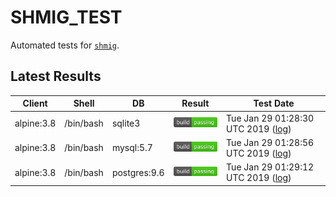 SHMIG_TEST
=================

Automated tests for [`shmig`](https://github.com/mbucc/shmig/blob/master/shmig).


Latest Results
-----------------

| Client | Shell | DB  | Result | Test Date |
| ------ | ----- | --- | ------ | --------- |
| alpine:3.8 | /bin/bash | sqlite3 | ![](https://raw.githubusercontent.com/mbucc/shmig_test/master/badges/alpine-3.8-bash-sqlite3.png?1548725310) | Tue Jan 29 01:28:30 UTC 2019 ([log](https://raw.githubusercontent.com/mbucc/shmig_test/master/logs/alpine-3.8-bash-sqlite3.out?1548725310)) |
| alpine:3.8 | /bin/bash | mysql:5.7 | ![](https://raw.githubusercontent.com/mbucc/shmig_test/master/badges/alpine-3.8-bash-mysql-5.7.png?1548725336) | Tue Jan 29 01:28:56 UTC 2019 ([log](https://raw.githubusercontent.com/mbucc/shmig_test/master/logs/alpine-3.8-bash-mysql-5.7.out?1548725336)) |
| alpine:3.8 | /bin/bash | postgres:9.6 | ![](https://raw.githubusercontent.com/mbucc/shmig_test/master/badges/alpine-3.8-bash-postgres-9.6.png?1548725352) | Tue Jan 29 01:29:12 UTC 2019 ([log](https://raw.githubusercontent.com/mbucc/shmig_test/master/logs/alpine-3.8-bash-postgres-9.6.out?1548725352)) |
